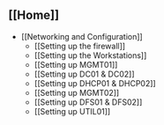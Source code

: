 ## [[Home]]
* [[Networking and Configuration]]
     * [[Setting up the firewall]]
     * [[Setting up the Workstations]]
     * [[Setting up MGMT01]]
     * [[Setting up DC01 & DC02]]
     * [[Setting up DHCP01 & DHCP02]]
     * [[Setting up MGMT02]]
     * [[Setting up DFS01 & DFS02]]
     * [[Setting up UTIL01]]